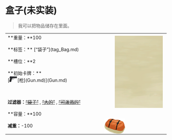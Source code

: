 # 盒子(未实装)  
> 我可以把物品储存在里面。  
  
<table class="table table-bordered" data-toggle="table"  data-show-header="false"><thead style="display:none"><tr ><th  style="width:50%;text-align:left;vertical-align:top;"  >title</th><th  style="width:50%;text-align:left;vertical-align:top;"  ></th></tr></thead><tr ><td  style="width:50%;text-align:left;vertical-align:top;"  >**重量：**100<br><br>**标签：**	[“袋子”](tag_Bag.md)<br><br>**槽位：**2<br><br>**初始卡牌：**<div style="display:inline-block"><div class="gamedatalist" style="text-align:center;;min-height:0px;">[<div style="width:25px;display:inline-block;text-align:center"><img decoding="async" src="../wiki/Sprite/Pistol.png" href="a.md" style="max-width:25px;max-height:25px;"></div>[枪](Gun.md)](Gun.md)</div></div>  
  
<br><br>**过滤器：**~~[“袋子”](tag_Bag.md)~~ , ~~[“大的”](tag_Large.md)~~ , ~~[“可泼溅的”](tag_Spillable.md)~~<br><br>**容量：**100<br><br>**减重：**-100</td><td  style="width:50%;text-align:left;vertical-align:top;"  ><div style="float:right; margin:5px"><div class="gamecard" style="width:150px; height:225px;"><a href="Box.md" style="color:black"><img class="bg" decoding="async" src="../wiki/Sprite/BG_SandFront.png" href="a.md" style="max-width:150px;max-height:225px;"><img decoding="async" src="../wiki/Sprite/ContainerBag.png" class="cardimageNoBack" style="transform: translate(-50%, 0%) scale(0.4398826979472141);"><span style="font-size: 25px;">盒子</span></a></div></div></td></tr></tbody></table>  
  


<script>document.title="盒子 - 卡牌生存百科 Card Survival Wiki";</script>